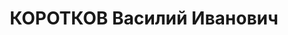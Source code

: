 ---
title: КОРОТКОВ Василий Иванович
description: '1888 р., с. Гуляївка Сурського р-ну Куйбишевської обл., росіянин, з
  селян, чл. ВКП(б), освіта початкова, керуючий Дніпропетровським трестом "Союзмука".

  28.11.1937 р.звинувачений у належності до к/рев. організації, розстріляний 29.11.1937
  р.

  Реабілітований 10.04.1958 р.'
---
